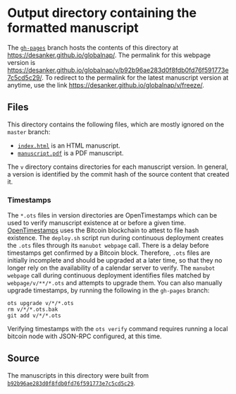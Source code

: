 # Output directory containing the formatted manuscript

The [`gh-pages`](https://github.com/desanker/globalnap/tree/gh-pages) branch hosts the contents of this directory at <https://desanker.github.io/globalnap/>.
The permalink for this webpage version is <https://desanker.github.io/globalnap/v/b92b96ae283d0f8fdb0fd76f591773e7c5cd5c29/>.
To redirect to the permalink for the latest manuscript version at anytime, use the link <https://desanker.github.io/globalnap/v/freeze/>.

## Files

This directory contains the following files, which are mostly ignored on the `master` branch:

+ [`index.html`](index.html) is an HTML manuscript.
+ [`manuscript.pdf`](manuscript.pdf) is a PDF manuscript.

The `v` directory contains directories for each manuscript version.
In general, a version is identified by the commit hash of the source content that created it.

### Timestamps

The `*.ots` files in version directories are OpenTimestamps which can be used to verify manuscript existence at or before a given time.
[OpenTimestamps](https://opentimestamps.org/) uses the Bitcoin blockchain to attest to file hash existence.
The `deploy.sh` script run during continuous deployment creates the `.ots` files through its `manubot webpage` call.
There is a delay before timestamps get confirmed by a Bitcoin block.
Therefore, `.ots` files are initially incomplete and should be upgraded at a later time, so that they no longer rely on the availability of a calendar server to verify.
The `manubot webpage` call during continuous deployment identifies files matched by `webpage/v/**/*.ots` and attempts to upgrade them.
You can also manually upgrade timestamps, by running the following in the `gh-pages` branch:

```shell
ots upgrade v/*/*.ots
rm v/*/*.ots.bak
git add v/*/*.ots
```

Verifying timestamps with the `ots verify` command requires running a local bitcoin node with JSON-RPC configured, at this time.

## Source

The manuscripts in this directory were built from
[`b92b96ae283d0f8fdb0fd76f591773e7c5cd5c29`](https://github.com/desanker/globalnap/commit/b92b96ae283d0f8fdb0fd76f591773e7c5cd5c29).
